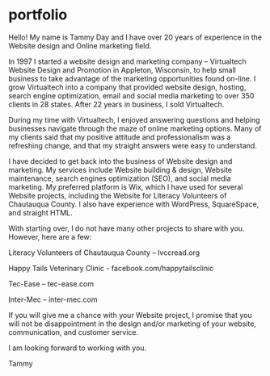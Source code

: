# portfolio

Hello!  My name is Tammy Day and I have over 20 years of experience in the Website design and Online marketing field.  

In 1997 I started a website design and marketing company – Virtualtech Website Design and Promotion in Appleton, Wisconsin, to help small business to take advantage of the marketing opportunities found on-line. I grow Virtualtech into a company that provided website design, hosting, search engine optimization, email and social media marketing to over 350 clients in 28 states. After 22 years in business, I sold Virtualtech.

During my time with Virtualtech, I enjoyed answering questions and helping businesses navigate through the maze of online marketing options. Many of my clients said that my positive attitude and professionalism was a refreshing change, and that my straight answers were easy to understand. 

I have decided to get back into the business of Website design and marketing.  My services include Website building & design, Website maintenance, search engines optimization (SEO), and social media marketing.  My preferred platform is Wix, which I have used for several Website projects, including the Website for Literacy Volunteers of Chautauqua County.  I also have experience with WordPress, SquareSpace, and straight HTML. 

With starting over, I do not have many other projects to share with you.  However, here are a few: 

Literacy Volunteers of Chautauqua County – lvccread.org

Happy Tails Veterinary Clinic - facebook.com/happytailsclinic

Tec-Ease – tec-ease.com

Inter-Mec – inter-mec.com

If you will give me a chance with your Website project, I promise that you will not be disappointment in the design and/or marketing of your website, communication, and customer service.  

I am looking forward to working with you. 


Tammy
